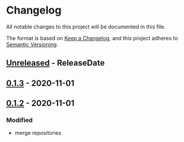 # Changelog
All notable changes to this project will be documented in this file.

The format is based on [Keep a Changelog](https://keepachangelog.com/en/1.0.0/),
and this project adheres to [Semantic Versioning](https://semver.org/spec/v2.0.0.html).


<!-- next-header -->

## [Unreleased] - ReleaseDate

## [0.1.3] - 2020-11-01


## [0.1.2] - 2020-11-01

### Modified

- merge repositories

<!-- next-url -->
[Unreleased]: https://github.com/jeanmanguy/rust-amino-acids/compare/aa-colour-v0.1.3...HEAD
[0.1.3]: https://github.com/jeanmanguy/rust-amino-acids/compare/aa-colour-v0.1.2...aa-colour-v0.1.3
[0.1.2]: https://github.com/jeanmanguy/rust-amino-acids/compare/v0.1.1<...aa-colour-v0.1.2